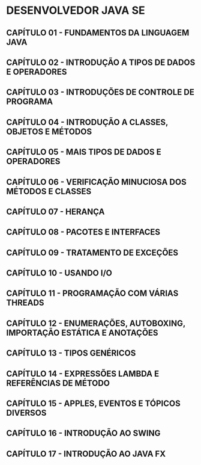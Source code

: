 # DESENVOLVEDOR JAVA SE

## CAPÍTULO 01 - FUNDAMENTOS DA LINGUAGEM JAVA
## CAPÍTULO 02 - INTRODUÇÃO A TIPOS DE DADOS E OPERADORES
## CAPÍTULO 03 - INTRODUÇÕES DE CONTROLE DE PROGRAMA
## CAPÍTULO 04 - INTRODUÇÃO A CLASSES, OBJETOS E MÉTODOS
## CAPÍTULO 05 - MAIS TIPOS DE DADOS E OPERADORES
## CAPÍTULO 06 - VERIFICAÇÃO MINUCIOSA DOS MÉTODOS E CLASSES
## CAPÍTULO 07 - HERANÇA
## CAPÍTULO 08 - PACOTES E INTERFACES
## CAPÍTULO 09 - TRATAMENTO DE EXCEÇÕES
## CAPÍTULO 10 - USANDO I/O
## CAPÍTULO 11 - PROGRAMAÇÃO COM VÁRIAS THREADS
## CAPÍTULO 12 - ENUMERAÇÕES, AUTOBOXING, IMPORTAÇÃO ESTÁTICA E ANOTAÇÕES
## CAPÍTULO 13 - TIPOS GENÉRICOS
## CAPÍTULO 14 - EXPRESSÕES LAMBDA E REFERÊNCIAS DE MÉTODO
## CAPÍTULO 15 - APPLES, EVENTOS E TÓPICOS DIVERSOS
## CAPÍTULO 16 - INTRODUÇÃO AO SWING
## CAPÍTULO 17 - INTRODUÇÃO AO JAVA FX